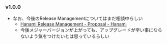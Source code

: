 ### v1.0.0

* なお、今後のRelease Managementについてはまだ相談中らしい
  * [Hanami Release Management \- Proposal \- Hanami](https://discourse.hanamirb.org/t/hanami-release-management/310)
  * 今後メジャーバージョンが上がっても、アップグレードが辛い事にならないよう気をつけたいとは思っているらしい
